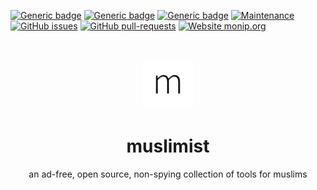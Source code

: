 [![Generic badge](https://img.shields.io/badge/ad--free-yes-brightgreen.svg)](#)
[![Generic badge](https://img.shields.io/badge/open_source-yes-brightgreen.svg)](#)
[![Generic badge](https://img.shields.io/badge/spyware-no-brightgreen.svg)](#)
[![Maintenance](https://img.shields.io/badge/maintained-yes-brightgreen.svg)](https://github.com/muslimist/muslimist.github.io/graphs/commit-activity)
[![GitHub issues](https://img.shields.io/github/issues/muslimist/muslimist.github.io.svg)](https://github.com/muslimist/muslimist.github.io/issues)
[![GitHub pull-requests](https://img.shields.io/github/issues-pr/muslimist/muslimist.github.io.svg)](https://github.com/muslimist/muslimist.github.io/pulls)
[![Website monip.org](https://img.shields.io/website-up-down-brightgreen-red/https/muslimist.com.svg)](https://muslimist.com)


<br />
<p align="center">
  <a href="https://github.com/muslimist/muslimist.github.io">
    <img src="https://raw.githubusercontent.com/muslimist/muslimist.github.io/master/docs/assets/icons/apple-icon-180.png" alt="Logo" width="80" height="80">
  </a>

  <h1 align="center">muslimist</h1>

  <p align="center">
    an ad-free, open source, non-spying collection of tools for muslims
  </p>
</p>


